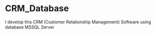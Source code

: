 # CRM_Database
I develop this  CRM (Customer Relationship Management) Software  using database   MSSQL Server  
